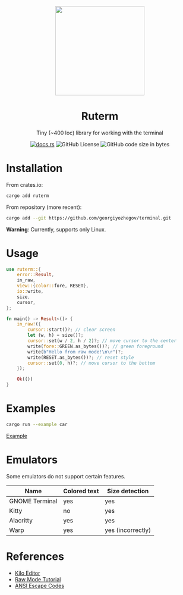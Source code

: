 <div align="center">
    <img src="https://github.com/georgiyozhegov/terminal/assets/159022025/b9bf9c24-486c-44b1-ac9e-e856426c2acc" width=240px height=240px>
    <h1 align="center">Ruterm</h1>
    <p align="center">Tiny (~400 loc) library for working with the terminal</p>
    
[![docs.rs](https://img.shields.io/docsrs/ruterm)](https://docs.rs/ruterm/latest/ruterm/)
![GitHub License](https://img.shields.io/github/license/georgiyozhegov/terminal)
![GitHub code size in bytes](https://img.shields.io/github/languages/code-size/georgiyozhegov/terminal)
</div>

# Installation

From crates.io:
```bash
cargo add ruterm
```

From repository (more recent):
```bash
cargo add --git https://github.com/georgiyozhegov/terminal.git
```

**Warning**: Currently, supports only Linux.

# Usage

```rust
use ruterm::{
    error::Result,
    in_raw,
    view::{color::fore, RESET},
    io::write,
    size,
    cursor,
};

fn main() -> Result<()> {
    in_raw!({
        cursor::start()?; // clear screen
        let (w, h) = size()?;
        cursor::set(w / 2, h / 2)?; // move cursor to the center
        write(fore::GREEN.as_bytes())?; // green foreground
        write(b"Hello from raw mode!\n\r")?;
        write(RESET.as_bytes())?; // reset style
        cursor::set(0, h)?; // move cursor to the bottom
    });

    Ok(())
}
```

# Examples

```bash
cargo run --example car
```
[Example](https://github.com/georgiyozhegov/terminal/assets/159022025/e4c4beff-a252-425a-a6c8-a976a327c88d)

# Emulators

Some emulators do not support certain features.

|Name           |Colored text |Size detection    |
|---------------|-------------|------------------|
|GNOME Terminal |yes          |yes               |
|Kitty          |no           |yes               |
|Alacritty      |yes          |yes               |
|Warp           |yes          |yes (incorrectly) |

# References

- [Kilo Editor](https://github.com/antirez/kilo)
- [Raw Mode Tutorial](https://viewsourcecode.org/snaptoken/kilo/02.enteringRawMode.html)
- [ANSI Escape Codes](https://en.wikipedia.org/wiki/ANSI_escape_code)
